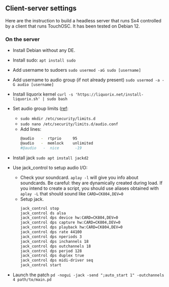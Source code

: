 
## Client-server settings

Here are the instruction to build a headless server that runs Sx4 controlled by a client that runs TouchOSC. It has been tested on Debian 12.

### On the server
* Install Debian without any DE.
* Install sudo: `apt install sudo`
* Add username to sudoers `sudo usermod -aG sudo [username]`
* Add username to audio group (if not already present) `sudo usermod -a -G audio [username]`
* Install liquorix kernel `curl -s 'https://liquorix.net/install-liquorix.sh' | sudo bash`

* Set audio group limits ([ref](http://tedfelix.com/linux/linux-midi.html):
    * `sudo mkdir /etc/security/limits.d`
    * `sudo nano /etc/security/limits.d/audio.conf`
    * Add lines:
      ```bash
      @audio   -  rtprio     95
      @audio   -  memlock    unlimited
      #@audio   -  nice       -19
      ```
* Install jack `sudo apt install jackd2`

* Use jack_control to setup audio I/O:
   * Check your soundcard. `aplay -l` will give you info about soundcards. Be careful: they are dynamically created during load. If you intend to create a script, you should use aliases obtained with `aplay -L` that should sound like `CARD=CK804,DEV=0`
   * Setup jack.
     ```bash
     jack_control stop
     jack_control ds alsa
     jack_control dps device hw:CARD=CK804,DEV=0
     jack_control dps capture hw:CARD=CK804,DEV=0
     jack_control dps playback hw:CARD=CK804,DEV=0
     jack_control dps rate 44100
     jack_control dps nperiods 3
     jack_control dps inchannels 18
     jack_control dps outchannels 18
     jack_control dps period 128
     jack_control dps duplex true
     jack_control dps midi-driver seq
     jack_control start
     ```

* Launch the patch `pd -nogui -jack -send ";auto_start 1" -outchannels 4 path/to/main.pd`
